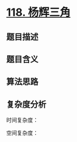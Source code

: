 # [118. 杨辉三角](https://leetcode.cn/problems/pascals-triangle/description/)

## 题目描述

## 题目含义

## 算法思路

## 复杂度分析

时间复杂度：

空间复杂度：

